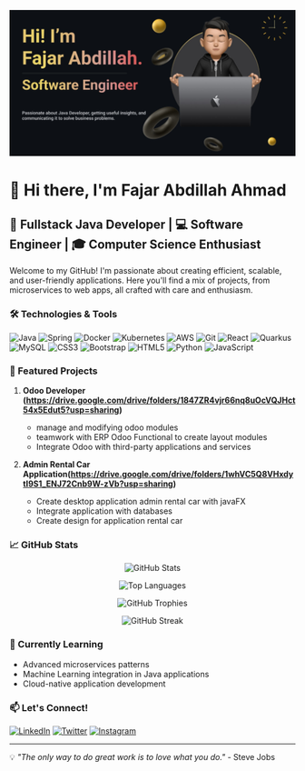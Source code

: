 ![logo](https://github.com/fajarabdillah354/fajarabdillah354/blob/main/banner-myGithub.png)
# 👋 Hi there, I'm Fajar Abdillah Ahmad


## 🚀 Fullstack Java Developer | 💻 Software Engineer | 🎓 Computer Science Enthusiast

Welcome to my GitHub! I'm passionate about creating efficient, scalable, and user-friendly applications. Here you'll find a mix of projects, from microservices to web apps, all crafted with care and enthusiasm.

### 🛠️ Technologies & Tools

![Java](https://img.shields.io/badge/-Java-007396?style=flat-square&logo=java)
![Spring](https://img.shields.io/badge/-Spring-6DB33F?style=flat-square&logo=spring&logoColor=white)
![Docker](https://img.shields.io/badge/-Docker-2496ED?style=flat-square&logo=docker&logoColor=white)
![Kubernetes](https://img.shields.io/badge/-Kubernetes-326CE5?style=flat-square&logo=kubernetes&logoColor=white)
![AWS](https://img.shields.io/badge/-AWS-232F3E?style=flat-square&logo=amazon-aws)
![Git](https://img.shields.io/badge/-Git-F05032?style=flat-square&logo=git&logoColor=white)
![React](https://img.shields.io/badge/-React-61DAFB?style=flat-square&logo=react&logoColor=black)
![Quarkus](https://img.shields.io/badge/-Quarkus-4695EB?style=flat-square&logo=quarkus&logoColor=white)
![MySQL](https://img.shields.io/badge/-MySQL-4479A1?style=flat-square&logo=mysql&logoColor=white)
![CSS3](https://img.shields.io/badge/-CSS3-1572B6?style=flat-square&logo=css3&logoColor=white)
![Bootstrap](https://img.shields.io/badge/-Bootstrap-7952B3?style=flat-square&logo=bootstrap&logoColor=white)
![HTML5](https://img.shields.io/badge/-HTML5-E34F26?style=flat-square&logo=html5&logoColor=white)
![Python](https://img.shields.io/badge/-Python-3776AB?style=flat-square&logo=python&logoColor=white)
![JavaScript](https://img.shields.io/badge/-JavaScript-F7DF1E?style=flat-square&logo=javascript&logoColor=black)



### 🌟 Featured Projects

1. **Odoo Developer (https://drive.google.com/drive/folders/1847ZR4vjr66nq8uOcVQJHct54x5Edut5?usp=sharing)**
   - manage and modifying odoo modules
   - teamwork with ERP Odoo Functional to create layout modules
   - Integrate Odoo with third-party applications and services

2. **Admin Rental Car Application(https://drive.google.com/drive/folders/1whVC5Q8VHxdytI9S1_ENJ72Cnb9W-zVb?usp=sharing)**
   - Create desktop application admin rental car with javaFX
   - Integrate application with databases
   - Create design for application rental car


### 📈 GitHub Stats

<p align="center">
  <img src="https://github-readme-stats.vercel.app/api?username=fajarabdillah354&show_icons=true&theme=radical" alt="GitHub Stats">
</p>

<p align="center">
  <img src="https://github-readme-stats.vercel.app/api/top-langs/?username=fajarabdillah354&layout=compact&theme=radical" alt="Top Languages">
</p>

<p align="center">
  <img src="https://github-profile-trophy.vercel.app/?username=fajarabdillah354&theme=radical&row=1&column=6" alt="GitHub Trophies">
</p>

<p align="center">
  <img src="https://github-readme-streak-stats.herokuapp.com/?user=fajarabdillah354&theme=radical" alt="GitHub Streak">
</p>




### 🌱 Currently Learning

- Advanced microservices patterns
- Machine Learning integration in Java applications
- Cloud-native application development

### 📫 Let's Connect!

[![LinkedIn](https://img.shields.io/badge/-LinkedIn-0077B5?style=flat-square&logo=linkedin&logoColor=white)](www.linkedin.com/in/fajar01)
[![Twitter](https://img.shields.io/badge/-Twitter-1DA1F2?style=flat-square&logo=twitter&logoColor=white)](https://x.com/FajarDillah01)
[![Instagram](https://img.shields.io/badge/-Instagram-4285F4?style=flat-square&logo=instagram&logoColor=white)](https://www.instagram.com/fajr_dillah01/)

---

💡 *"The only way to do great work is to love what you do."* - Steve Jobs
